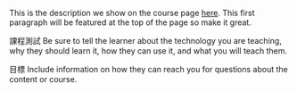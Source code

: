 This is the description we show on the course page [here](https://lab.github.com/cycu-jyw/jyw-ctest). This first paragraph will be featured at the top of the page so make it great.
​

​課程測試
Be sure to tell the learner about the technology you are teaching, why they should learn it, how they can use it, and what you will teach them.
​

目標
Include information on how they can reach you for questions about the content or course. 